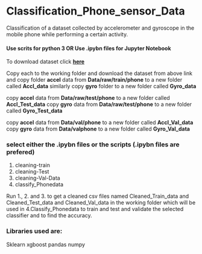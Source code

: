 # Classification_Phone_sensor_Data
Classification of a dataset collected by accelerometer and gyroscope in the mobile phone while performing a certain activity.

#### Use scrits for python 3  OR  Use .ipybn files for Jupyter Notebook


To download dataset click [**here**](https://prithviai-my.sharepoint.com/:f:/g/personal/aakash_pandey_prithvi_ai/EhnIDiH1ExlKoje3P-9SpRYB3X5w_d0eFgWL3qWJrcEGnQ?e=fmAepS)  

Copy each to the working folder and download the dataset from above link and copy folder **accel** data from **Data/raw/train/phone**
 to a new folder called **Accl_data**
 similarly copy **gyro** folder to a new folder called **Gyro_data**
 
 copy **accel** data from **Data/raw/test/phone** to a new folder called **Accl_Test_data**
 copy **gyro** data from **Data/raw/test/phone** to a new folder called **Gyro_Test_data**
 
 copy **accel** data from **Data/val/phone** to a new folder called **Accl_Val_data**
 copy **gyro** data from **Data/valphone** to a new folder called **Gyro_Val_data**


### select either the .ipybn files or the scripts (.ipybn files are prefered)
 1. cleaning-train
 2. cleaning-Test
 3. cleaning-Val-Data
 4. classify_Phonedata
 
 Run 1., 2. and 3. to get a cleaned csv files named Cleaned_Train_data and Cleaned_Test_data and Cleaned_Val_data in the working folder which will be used in 4.Classify_Phonedata to train and test and validate the selected classifier and to find the accuracy.

### Libraries used are:
 Sklearn
 xgboost
 pandas
 numpy
